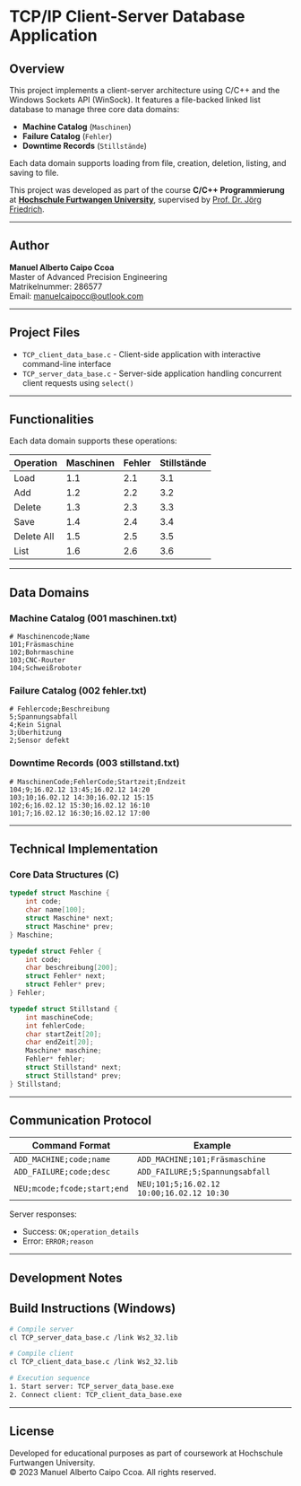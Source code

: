 # TCP/IP Client-Server Database Application

## Overview

This project implements a client-server architecture using C/C++ and the Windows Sockets API (WinSock). It features a file-backed linked list database to manage three core data domains:

- **Machine Catalog** (`Maschinen`)
- **Failure Catalog** (`Fehler`)
- **Downtime Records** (`Stillstände`)

Each data domain supports loading from file, creation, deletion, listing, and saving to file.

This project was developed as part of the course **C/C++ Programmierung** at [**Hochschule Furtwangen University**](https://www.hs-furtwangen.de/), supervised by [Prof. Dr. Jörg Friedrich](https://www.hs-furtwangen.de/personen/profil/1250-joergfriedrich).

---

## Author

**Manuel Alberto Caipo Ccoa**  
Master of Advanced Precision Engineering  
Matrikelnummer: 286577  
Email: manuelcaipocc@outlook.com

---

## Project Files

- `TCP_client_data_base.c` - Client-side application with interactive command-line interface
- `TCP_server_data_base.c` - Server-side application handling concurrent client requests using `select()`

---

## Functionalities

Each data domain supports these operations:

| Operation   | Maschinen | Fehler | Stillstände |
|-------------|-----------|--------|-------------|
| Load        | 1.1       | 2.1    | 3.1         |
| Add         | 1.2       | 2.2    | 3.2         |
| Delete      | 1.3       | 2.3    | 3.3         |
| Save        | 1.4       | 2.4    | 3.4         |
| Delete All  | 1.5       | 2.5    | 3.5         |
| List        | 1.6       | 2.6    | 3.6         |

---

## Data Domains

### Machine Catalog (001 maschinen.txt)
```text
# Maschinencode;Name
101;Fräsmaschine
102;Bohrmaschine
103;CNC-Router
104;Schweißroboter
```

### Failure Catalog (002 fehler.txt)
```text
# Fehlercode;Beschreibung
5;Spannungsabfall
4;Kein Signal
3;Überhitzung
2;Sensor defekt
```

### Downtime Records (003 stillstand.txt)
```text
# MaschinenCode;FehlerCode;Startzeit;Endzeit
104;9;16.02.12 13:45;16.02.12 14:20
103;10;16.02.12 14:30;16.02.12 15:15
102;6;16.02.12 15:30;16.02.12 16:10
101;7;16.02.12 16:30;16.02.12 17:00
```

---

## Technical Implementation

### Core Data Structures (C)
```c
typedef struct Maschine {
    int code;
    char name[100];
    struct Maschine* next;
    struct Maschine* prev;
} Maschine;

typedef struct Fehler {
    int code;
    char beschreibung[200];
    struct Fehler* next;
    struct Fehler* prev;
} Fehler;

typedef struct Stillstand {
    int maschineCode;
    int fehlerCode;
    char startZeit[20];
    char endZeit[20];
    Maschine* maschine;
    Fehler* fehler;
    struct Stillstand* next;
    struct Stillstand* prev;
} Stillstand;
```

---

## Communication Protocol

| Command Format                  | Example                                 |
|--------------------------------|-----------------------------------------|
| `ADD_MACHINE;code;name`        | `ADD_MACHINE;101;Fräsmaschine`          |
| `ADD_FAILURE;code;desc`        | `ADD_FAILURE;5;Spannungsabfall`         |
| `NEU;mcode;fcode;start;end`    | `NEU;101;5;16.02.12 10:00;16.02.12 10:30`|

Server responses:

- Success: `OK;operation_details`
- Error: `ERROR;reason`

---

## Development Notes


## Build Instructions (Windows)
```bash
# Compile server
cl TCP_server_data_base.c /link Ws2_32.lib

# Compile client
cl TCP_client_data_base.c /link Ws2_32.lib

# Execution sequence
1. Start server: TCP_server_data_base.exe
2. Connect client: TCP_client_data_base.exe
```

---

## License

Developed for educational purposes as part of coursework at Hochschule Furtwangen University.  
© 2023 Manuel Alberto Caipo Ccoa. All rights reserved.
